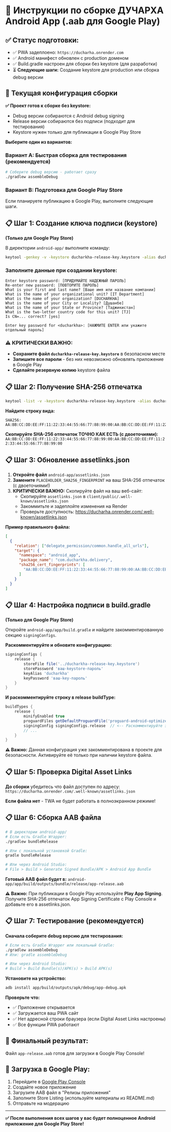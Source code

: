 # 🔨 Инструкции по сборке ДУЧАРХА Android App (.aab для Google Play)

## ✅ **Статус подготовки:**
- ✅ PWA задеплоено: `https://ducharha.onrender.com`
- ✅ Android манифест обновлен с production доменом
- ✅ Build.gradle настроен для сборки без keystore (для разработки)
- ⏳ **Следующие шаги:** Создание keystore для production или сборка debug версии

## 🔧 **Текущая конфигурация сборки**

**✅ Проект готов к сборке без keystore:**
- Debug версии собираются с Android debug signing
- Release версии собираются без подписи (подходит для тестирования)
- Keystore нужен только для публикации в Google Play Store

**Выберите один из вариантов:**

### Вариант A: Быстрая сборка для тестирования (рекомендуется)
```bash
# Соберите debug версию - работает сразу
./gradlew assembleDebug
```

### Вариант B: Подготовка для Google Play Store
Если планируете публикацию в Google Play, выполните следующие шаги.

## 📋 **Шаг 1: Создание ключа подписи (keystore)** 
**(Только для Google Play Store)**

В директории `android-app/` выполните команду:

```bash
keytool -genkey -v -keystore ducharkha-release-key.keystore -alias ducharkha -keyalg RSA -keysize 2048 -validity 10000
```

### **Заполните данные при создании keystore:**
```
Enter keystore password: [ПРИДУМАЙТЕ НАДЕЖНЫЙ ПАРОЛЬ]
Re-enter new password: [ПОВТОРИТЕ ПАРОЛЬ]
What is your first and last name? [Ваше имя или название компании]
What is the name of your organizational unit? [IT Department]
What is the name of your organization? [DUCHARKHA]
What is the name of your City or Locality? [Душанбе]
What is the name of your State or Province? [Таджикистан]
What is the two-letter country code for this unit? [TJ]
Is CN=... correct? [yes]

Enter key password for <ducharkha>: [НАЖМИТЕ ENTER или укажите отдельный пароль]
```

### ⚠️ **КРИТИЧЕСКИ ВАЖНО:**
- **Сохраните файл `ducharkha-release-key.keystore`** в безопасном месте
- **Запишите все пароли** - без них невозможно обновлять приложение в Google Play
- **Сделайте резервную копию** keystore файла

## 📋 **Шаг 2: Получение SHA-256 отпечатка**

```bash
keytool -list -v -keystore ducharkha-release-key.keystore -alias ducharkha
```

**Найдите строку вида:**
```
SHA256: AA:BB:CC:DD:EE:FF:11:22:33:44:55:66:77:88:99:00:AA:BB:CC:DD:EE:FF:11:22:33:44:55:66:77:88:99:00
```

**Скопируйте SHA-256 отпечаток ТОЧНО КАК ЕСТЬ (с двоеточиями):**
`AA:BB:CC:DD:EE:FF:11:22:33:44:55:66:77:88:99:00:AA:BB:CC:DD:EE:FF:11:22:33:44:55:66:77:88:99:00`

## 📋 **Шаг 3: Обновление assetlinks.json**

1. **Откройте файл** `android-app/assetlinks.json`
2. **Замените** `PLACEHOLDER_SHA256_FINGERPRINT` на ваш SHA-256 отпечаток (с двоеточиями!)
3. **КРИТИЧЕСКИ ВАЖНО:** Скопируйте файл на ваш веб-сайт:
   - Скопируйте `assetlinks.json` в `client/public/.well-known/assetlinks.json`
   - Закоммитьте и задеплойте изменения на Render
   - Проверьте доступность: https://ducharha.onrender.com/.well-known/assetlinks.json

**Пример правильного файла:**
```json
[
  {
    "relation": ["delegate_permission/common.handle_all_urls"],
    "target": {
      "namespace": "android_app",
      "package_name": "com.ducharkha.delivery",
      "sha256_cert_fingerprints": [
        "AA:BB:CC:DD:EE:FF:11:22:33:44:55:66:77:88:99:00:AA:BB:CC:DD:EE:FF:11:22:33:44:55:66:77:88:99:00"
      ]
    }
  }
]
```

## 📋 **Шаг 4: Настройка подписи в build.gradle**
**(Только для Google Play Store)**

Откройте `android-app/app/build.gradle` и найдите закомментированную секцию `signingConfigs`. 

**Раскомментируйте и обновите конфигурацию:**

```gradle
signingConfigs {
    release {
        storeFile file('../ducharkha-release-key.keystore')
        storePassword 'ваш-keystore-пароль'
        keyAlias 'ducharkha'
        keyPassword 'ваш-key-пароль'
    }
}
```

**И раскомментируйте строку в release buildType:**
```gradle
buildTypes {
    release {
        minifyEnabled true
        proguardFiles getDefaultProguardFile('proguard-android-optimize.txt'), 'proguard-rules.pro'
        signingConfig signingConfigs.release  // <-- Раскомментируйте эту строку
        // ...
    }
}
```

**⚠️ Важно:** Данная конфигурация уже закомментирована в проекте для безопасности. Активируйте её только при наличии keystore файла.

## 📋 **Шаг 5: Проверка Digital Asset Links**

**До сборки** убедитесь что файл доступен по адресу:
`https://ducharha.onrender.com/.well-known/assetlinks.json`

**Если файла нет** - TWA не будет работать в полноэкранном режиме!

## 📋 **Шаг 6: Сборка AAB файла**

```bash
# В директории android-app/
# Если есть Gradle Wrapper:
./gradlew bundleRelease

# Или с локальной установкой Gradle:
gradle bundleRelease

# Или через Android Studio:
# File > Build > Generate Signed Bundle/APK > Android App Bundle
```

**Готовый AAB файл будет в:**
`android-app/app/build/outputs/bundle/release/app-release.aab`

**⚠️ Важно:** При публикации в Google Play используйте **Play App Signing**. Получите SHA-256 отпечаток App Signing Certificate с Play Console и добавьте его в assetlinks.json.

## 📋 **Шаг 7: Тестирование (рекомендуется)**

**Сначала соберите debug версию для тестирования:**
```bash
# Если есть Gradle Wrapper или локальный Gradle:
./gradlew assembleDebug
# Или: gradle assembleDebug

# Или через Android Studio:
# Build > Build Bundle(s)/APK(s) > Build APK(s)
```

**Установите на устройство:**
```bash
adb install app/build/outputs/apk/debug/app-debug.apk
```

**Проверьте что:**
- ✅ Приложение открывается
- ✅ Загружается ваш PWA сайт
- ✅ Нет адресной строки браузера (если Digital Asset Links настроены)
- ✅ Все функции PWA работают

## 🚀 **Финальный результат:**

Файл `app-release.aab` готов для загрузки в Google Play Console!

## 📱 **Загрузка в Google Play:**

1. Перейдите в [Google Play Console](https://play.google.com/console/)
2. Создайте новое приложение
3. Загрузите AAB файл в "Релизы приложения"
4. Заполните Store Listing (используйте материалы из README.md)
5. Отправьте на модерацию

---
**✅ После выполнения всех шагов у вас будет полноценное Android приложение для Google Play Store!**